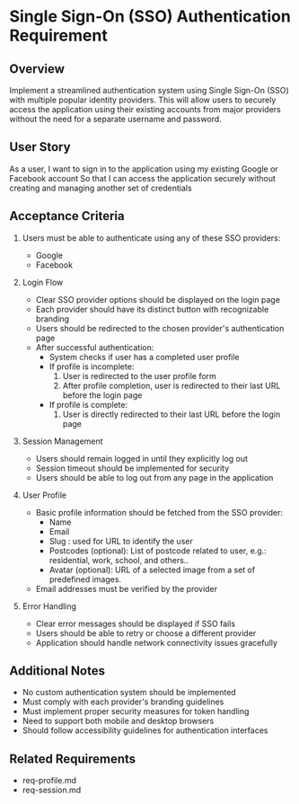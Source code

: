 # Single Sign-On (SSO) Authentication Requirement

## Overview

Implement a streamlined authentication system using Single Sign-On (SSO) with multiple popular identity providers. This will allow users to securely access the application using their existing accounts from major providers without the need for a separate username and password.

## User Story

As a user,
I want to sign in to the application using my existing Google or Facebook account
So that I can access the application securely without creating and managing another set of credentials

## Acceptance Criteria

1. Users must be able to authenticate using any of these SSO providers:

   - Google
   - Facebook

2. Login Flow

   - Clear SSO provider options should be displayed on the login page
   - Each provider should have its distinct button with recognizable branding
   - Users should be redirected to the chosen provider's authentication page
   - After successful authentication:
     - System checks if user has a completed user profile
     - If profile is incomplete:
       1. User is redirected to the user profile form
       2. After profile completion, user is redirected to their last URL before the login page
     - If profile is complete:
       1. User is directly redirected to their last URL before the login page

3. Session Management

   - Users should remain logged in until they explicitly log out
   - Session timeout should be implemented for security
   - Users should be able to log out from any page in the application

4. User Profile

   - Basic profile information should be fetched from the SSO provider:
     - Name
     - Email
     - Slug : used for URL to identify the user
     - Postcodes (optional): List of postcode related to user, e.g.: residential, work, school, and others..
     - Avatar (optional): URL of a selected image from a set of predefined images.
   - Email addresses must be verified by the provider

5. Error Handling
   - Clear error messages should be displayed if SSO fails
   - Users should be able to retry or choose a different provider
   - Application should handle network connectivity issues gracefully

## Additional Notes

- No custom authentication system should be implemented
- Must comply with each provider's branding guidelines
- Must implement proper security measures for token handling
- Need to support both mobile and desktop browsers
- Should follow accessibility guidelines for authentication interfaces

## Related Requirements

- req-profile.md
- req-session.md
